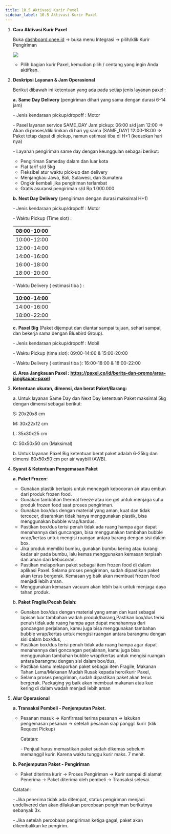 ```yaml
---
title: 10.5 Aktivasi Kurir Paxel
sidebar_label: 10.5 Aktivasi Kurir Paxel
---
```

1. **C﻿ara Aktivasi Kurir Paxel**

   B﻿uka [dashboard.onee.id](dashboard.onee.id/login) -> buka menu Integrasi -> pilih/klik Kurir Pengiriman

   ![](/img/10.5.1-aktivasi-kurir-paxel.png)

   * P﻿ilih bagian kurir Paxel, kemudian pilih / centang yang ingin Anda aktifkan.
2. **D﻿eskripsi Layanan & Jam Operasional**

   B﻿erikut dibawah ini ketentuan yang ada pada setiap jenis layanan paxel :

   **a﻿.** **Same Day Delivery** (pengiriman dihari yang sama dengan durasi 6-14 jam)

   \- Jenis kendaraan pickup/dropoff : Motor

   \-﻿ Paxel layanan service SAME_DAY
     Jam pickup:
     06:00 s/d jam 12:00 => Akan di proses/dikirimkan di hari yg sama (SAME_DAY)
     12:00-18:00 => Paket tetap dapat di pickup, namun estimasi tiba di H+1 (keesokan hari nya) 

   \- L﻿ayanan pengiriman same day dengan keunggulan sebagai berikut:

   * Pengiriman Sameday dalam dan luar kota
   * Flat tarif s/d 5kg
   * Fleksibel atur waktu pick-up dan delivery
   * Menjangkau Jawa, Bali, Sulawesi, dan Sumatera
   * Ongkir kembali jika pengiriman terlambat
   * Gratis asuransi pengiriman s/d Rp 1.000.000

   **b﻿.** **Next Day Delivery** (pengiriman dengan durasi maksimal H+1)

   \- Jenis kendaraan pickup/dropoff : Motor

   \-﻿ Waktu Pickup (Time slot) :

   | 08:00-10:00 |
   | ----------- |
   | 10:00-12:00 |
   | 12:00-14:00 |
   | 14:00-16:00 |
   | 16:00-18:00 |
   | 18:00-20:00 |

   \-﻿ Waktu Delivery ( estimasi tiba ) :

   | 10:00-14:00 |
   | ----------- |
   | 14:00-16:00 |
   | 18:00-22:00 |

   **c﻿.** **Paxel Big** (Paket dijemput dan diantar sampai tujuan, sehari sampai, dan bekerja sama dengan Bluebird Group).

   \- J﻿enis kendaraan pickup/dropoff : Mobil

   \-﻿ Waktu Pickup (time slot): 09:00-14:00 & 15:00-20:00

   \-﻿ Waktu Delivery ( estimasi tiba ):  16:00-18:00 & 18:00-22:00

   **d﻿. Area Jangkauan Paxel : <https://paxel.co/id/berita-dan-promo/area-jangkauan-paxel>**
3. **K﻿etentuan ukuran, dimensi, dan berat Paket/Barang:**

   a. Untuk layanan Same Day dan Next Day ketentuan Paket maksimal 5kg dengan dimensi sebagai berikut:

   S﻿: 20x20x8 cm

   M﻿: 30x22x12 cm

   L﻿: 35x30x25 cm

   C﻿: 50x50x50 cm (Maksimal)

   b﻿. Untuk layanan Paxel Big ketentuan berat paket adalah 6-25kg dan dimensi 80x50x50 cm per air waybill (AWB).
4. **S﻿yarat & Ketentuan Pengemasan Paket**

   **a﻿. Paket Frozen:**

   * Gunakan plastik berlapis untuk mencegah kebocoran air atau embun dari produk frozen food.
   * Gunakan tambahan thermal freeze atau ice gel untuk menjaga suhu produk frozen food saat proses pengiriman.
   * Gunakan box/dus dengan material yang aman, kuat dan tidak tercecer, disarankan tidak hanya menggunakan plastik, bisa menggunakan bubble wrap/kardus.
   * Pastikan box/dus terisi penuh tidak ada ruang hampa agar dapat menahannya dari guncangan, bisa menggunakan tambahan bubble wrap/kertas untuk mengisi ruangan antara barang dengan sisi dalam box.
   * Jika produk memiliki bumbu, gunakan bumbu kering atau kurangi kadar air pada bumbu, lalu kemas menggunakan kemasan terpisah dan aman dari kebocoran.
   * Pastikan melaporkan paket sebagai item frozen food di dalam aplikasi Paxel. Selama proses pengiriman, sudah dipastikan paket akan terus bergerak. Kemasan yg baik akan membuat frozen food menjadi lebih aman.
   * Menggunakan kemasan vacuum akan lebih baik untuk menjaga daya tahan produk.

   b. **Paket Fragile/Pecah Belah:**

   * Gunakan box/dus dengan material yang aman dan kuat sebagai lapisan luar tambahan wadah produk/barang,Pastikan box/dus terisi penuh tidak ada ruang hampa agar dapat menahannya dari goncangan perjalanan, kamu juga bisa menggunakan tambahan bubble wrap/kertas untuk mengisi ruangan antara barangmu dengan sisi dalam box/dus,
   * Pastikan box/dus terisi penuh tidak ada ruang hampa agar dapat menahannya dari goncangan perjalanan, kamu juga bisa menggunakan tambahan bubble wrap/kertas untuk mengisi ruangan antara barangmu dengan sisi dalam box/dus,
   * Pastikan kamu melaporkan paket sebagai item Fragile, Makanan Tahan Lama/Makanan Mudah Rusak kepada hero/kurir Paxel,
   * Selama proses pengiriman, sudah dipastikan paket akan terus bergerak. Packaging yg baik akan membuat makanan atau kue kering di dalam wadah menjadi lebih aman
5. **A﻿lur Operasional**

   **a. Transaksi Pembeli - Penjemputan Paket.** 

   * P﻿esanan masuk -> Konfirmasi terima pesanan -> lakukan pengemasan pesanan -> setelah pesanan siap panggil kurir (klik Request Pickup)

     C﻿atatan: 

     \-﻿ Penjual harus memastikan paket sudah dikemas sebelum memanggil kurir. Karena waktu tunggu kurir maks. 7 menit.

   **b﻿. Penjemputan Paket - Pengiriman**

   * P﻿aket diterima kurir -> Proses Pengiriman -> Kurir sampai di alamat Penerima -> Paket diterima oleh pembeli -> Transaksi selesai.

   C﻿atatan: 

   \-﻿ Jika penerima tidak ada ditempat, status pengiriman menjadi undelivered dan akan dilakukan percobaan pengiriman berikutnya sebanyak 3x.

   \-﻿ Jika setelah percobaan pengiriman ketiga gagal, paket akan dikembalikan ke pengirim.